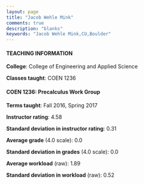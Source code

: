 ```yaml
---
layout: page
title: "Jacob Wehle Mink" 
comments: true
description: "blanks"
keywords: "Jacob Wehle Mink,CU,Boulder"
---
```

<head>
<script src="https://ajax.googleapis.com/ajax/libs/jquery/2.1.3/jquery.min.js"></script>
<script src="https://dl.dropboxusercontent.com/s/pc42nxpaw1ea4o9/highcharts.js?dl=0"></script>
<!-- <script src="../assets/js/highcharts.js"></script> -->
<style type="text/css">@font-face {
	font-family: "Bebas Neue";
	src: url(https://www.filehosting.org/file/details/544349/BebasNeue Regular.otf) format("opentype");
	}
	h1.Bebas { 
		font-family: "Bebas Neue", Verdana, Tahoma;
	}
</style>
</head>
	   
#### TEACHING INFORMATION

**College**: College of Engineering and Applied Science

**Classes taught**: COEN 1236

#### COEN 1236: Precalculus Work Group

**Terms taught**: Fall 2016, Spring 2017

**Instructor rating**: 4.58

**Standard deviation in instructor rating**: 0.31

**Average grade** (4.0 scale): 0.0

**Standard deviation in grades** (4.0 scale): 0.0

**Average workload** (raw): 1.89

**Standard deviation in workload** (raw): 0.52

